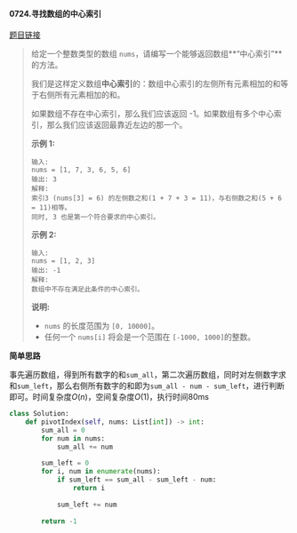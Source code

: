 #### 0724.寻找数组的中心索引

[题目链接](https://leetcode-cn.com/problems/find-pivot-index)

> 给定一个整数类型的数组 `nums`，请编写一个能够返回数组**“中心索引”**的方法。
>
> 我们是这样定义数组**中心索引**的：数组中心索引的左侧所有元素相加的和等于右侧所有元素相加的和。
>
> 如果数组不存在中心索引，那么我们应该返回 -1。如果数组有多个中心索引，那么我们应该返回最靠近左边的那一个。
>
> **示例 1:**
>
> ```
> 输入: 
> nums = [1, 7, 3, 6, 5, 6]
> 输出: 3
> 解释: 
> 索引3 (nums[3] = 6) 的左侧数之和(1 + 7 + 3 = 11)，与右侧数之和(5 + 6 = 11)相等。
> 同时, 3 也是第一个符合要求的中心索引。
> ```
>
> **示例 2:**
>
> ```
> 输入: 
> nums = [1, 2, 3]
> 输出: -1
> 解释: 
> 数组中不存在满足此条件的中心索引。
> ```
>
> **说明:**
>
> - `nums` 的长度范围为 `[0, 10000]`。
> - 任何一个 `nums[i]` 将会是一个范围在 `[-1000, 1000]`的整数。

**简单思路**

事先遍历数组，得到所有数字的和```sum_all```，第二次遍历数组，同时对左侧数字求和```sum_left```，那么右侧所有数字的和即为```sum_all - num - sum_left```，进行判断即可。时间复杂度$O(n)$，空间复杂度$O(1)$，执行时间80ms

```python
class Solution:
    def pivotIndex(self, nums: List[int]) -> int:
        sum_all = 0
        for num in nums:
            sum_all += num
        
        sum_left = 0
        for i, num in enumerate(nums):
            if sum_left == sum_all - sum_left - num:
                return i
            
            sum_left += num
        
        return -1
```

